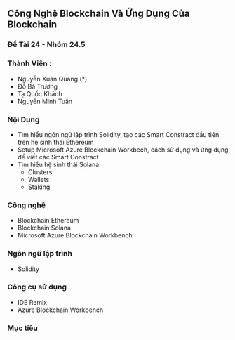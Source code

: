 ## Công Nghệ Blockchain Và Ứng Dụng Của Blockchain
### Đề Tài 24 - Nhóm 24.5
### Thành Viên :
  - Nguyễn Xuân Quang (*)
  - Đỗ Bá Trường
  - Tạ Quốc Khánh
  - Nguyễn Minh Tuấn
### Nội Dung
  - Tìm hiểu ngôn ngữ lập trình Solidity, tạo các Smart Constract đầu tiên trên hệ sinh thái Ethereum
  - Setup Microsoft Azure Blockchain Workbech, cách sử dụng và ứng dụng để viết các Smart Constract
  - Tìm hiểu hệ sinh thái Solana
    - Clusters
    - Wallets
    - Staking 
### Công nghệ
  - Blockchain Ethereum
  - Blockchain Solana
  - Microsoft Azure Blockchain Workbench
### Ngôn ngữ lập trình
  - Solidity
### Công cụ sử dụng
  - IDE Remix
  - Azure Blockchain Workbench
### Mục tiêu 
